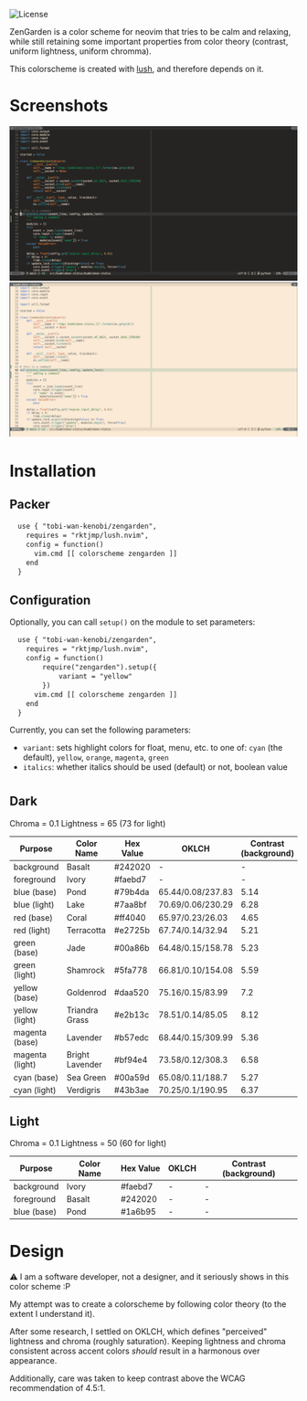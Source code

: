 ![License](https://img.shields.io/github/license/tobi-wan-kenobi/zengarden)

ZenGarden is a color scheme for neovim that tries to be
calm and relaxing, while still retaining some important properties
from color theory (contrast, uniform lightness, uniform chromma).

This colorscheme is created with [lush](https://github.com/rktjmp/lush.nvim),
and therefore depends on it.

# Screenshots

![ZenGarden Dark](images/zengarden_dark.png)
![ZenGarden Light](images/zengarden_light.png)

# Installation

## Packer

```
  use { "tobi-wan-kenobi/zengarden",
    requires = "rktjmp/lush.nvim",
    config = function()
      vim.cmd [[ colorscheme zengarden ]]
    end
  }
```

## Configuration

Optionally, you can call `setup()` on the module to set parameters:

```
  use { "tobi-wan-kenobi/zengarden",
    requires = "rktjmp/lush.nvim",
    config = function()
        require("zengarden").setup({
            variant = "yellow"
        })
      vim.cmd [[ colorscheme zengarden ]]
    end
  }
```

Currently, you can set the following parameters:

* `variant`: sets highlight colors for float, menu, etc. to one of: `cyan` (the default),
    `yellow`, `orange`, `magenta`, `green`
* `italics`: whether italics should be used (default) or not, boolean value

# 
## Dark
Chroma = 0.1
Lightness = 65 (73 for light)

| Purpose         | Color Name      | Hex Value | OKLCH | Contrast (background) |
| --------------- | --------------- | --------- | ----- | --------------------- |
| background      | Basalt          | #242020   | - | - |
| foreground      | Ivory           | #faebd7   | - | - |
| blue (base)     | Pond            | #79b4da   | 65.44/0.08/237.83 | 5.14 |
| blue (light)    | Lake            | #7aa8bf   | 70.69/0.06/230.29 | 6.28 |
| red (base)      | Coral           | #ff4040   | 65.97/0.23/26.03  | 4.65 |
| red (light)     | Terracotta      | #e2725b   | 67.74/0.14/32.94  | 5.21 |
| green (base)    | Jade            | #00a86b   | 64.48/0.15/158.78 | 5.23 |
| green (light)   | Shamrock        | #5fa778   | 66.81/0.10/154.08 | 5.59 |
| yellow (base)   | Goldenrod       | #daa520   | 75.16/0.15/83.99  | 7.2 |
| yellow (light)  | Triandra Grass  | #e2b13c   | 78.51/0.14/85.05  | 8.12 |
| magenta (base)  | Lavender        | #b57edc   | 68.44/0.15/309.99 | 5.36 |
| magenta (light) | Bright Lavender | #bf94e4   | 73.58/0.12/308.3  | 6.58 |
| cyan (base)     | Sea Green       | #00a59d   | 65.08/0.11/188.7  | 5.27 |
| cyan (light)    | Verdigris       | #43b3ae   | 70.25/0.1/190.95  | 6.37 |

## Light
Chroma = 0.1
Lightness = 50 (60 for light)

| Purpose         | Color Name      | Hex Value | OKLCH | Contrast (background) |
| --------------- | --------------- | --------- | ----- | --------------------- |
| background      | Ivory           | #faebd7   | - | - |
| foreground      | Basalt           | #242020   | - | - |
| blue (base)     | Pond | #1a6b95 | - | - |


# Design

:warning: I am a software developer, not a designer, and it seriously
shows in this color scheme :P

My attempt was to create a colorscheme by following color theory (to the extent I understand it).

After some research, I settled on OKLCH, which defines "perceived" lightness and chroma (roughly saturation). Keeping lightness and chroma consistent across accent colors *should* result in a harmonous over appearance.

Additionally, care was taken to keep contrast above the WCAG recommendation of 4.5:1.

